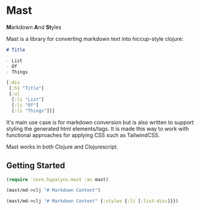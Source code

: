 # Mast

**M**arkdown **A**nd **St**yles

Mast is a library for converting markdown text into hiccup-style clojure:

```markdown
# Title

- List
- Of
- Things
```

```clojure
[:div
 [:h1 "Title"]
 [:ul
  [:li "List"]
  [:li "Of"]
  [:li "Things"]]]
```

It's main use case is for markdown conversion but is also written to support styling the generated
html elements/tags. It is made this way to work with functional approaches for applying CSS such as
TailwindCSS.

Mast works in both Clojure and Clojurescript.

## Getting Started

```clojure
(require 'core.hypalynx.mast :as mast)

(mast/md->clj "# Markdown Content")

(mast/md->clj "# Markdown Content" {:styles {:li [:list-disc]}})
```
